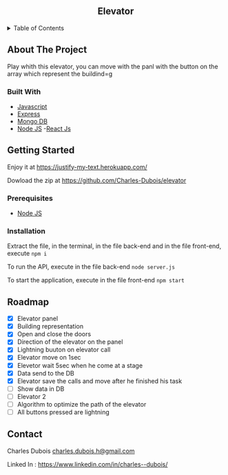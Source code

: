 
<div align="center">
  <h2 align="center">Elevator</h2>
</div>

<details>
  <summary>Table of Contents</summary>
  <ol>
    <li>
      <a href="#about-the-project">About The Project</a>
      <ul>
        <li><a href="#built-with">Built With</a></li>
      </ul>
    </li>
    <li>
      <a href="#getting-started">Getting Started</a>
      <ul>
        <li><a href="#prerequisites">Prerequisites</a></li>
         <li><a href="#installation">Installation</a></li>
      </ul>
    </li>
    <li><a href="#roadmap">Roadmap</a></li>
    <li><a href="#contact">Contact</a></li>
  </ol>
</details>

## About The Project
 
Play whith this elevator, you can move with the panl with the button on the array which represent the buildind=g

### Built With

- [Javascript](https://developer.mozilla.org/fr/docs/Web/JavaScript)
- [Express](https://expressjs.com/fr/)
- [Mongo DB](https://www.mongodb.com/fr-fr)
- [Node JS](https://nodejs.org/en/)
-[React Js](https://fr.reactjs.org/)

## Getting Started

Enjoy it at https://justify-my-text.herokuapp.com/

Dowload the zip  at https://github.com/Charles-Dubois/elevator

### Prerequisites

- [Node JS](https://nodejs.org/en/)

### Installation

Extract the file, in the terminal, in the file back-end and in the file front-end, execute
`npm i`

To run the API, execute in the file back-end
`node server.js`

To start the application, execute in the file front-end
`npm start`




## Roadmap

- [x] Elevator panel
- [x] Building representation
- [x] Open and close the doors
- [x] Direction of the elevator on the panel
- [x] Lightning buuton on elevator call
- [x] Elevator move on 1sec
- [x] Elevetor wait 5sec when he come at a stage
- [x] Data send to the DB
- [x] Elevator save the calls and move after he finished his task
- [ ] Show data in DB
- [ ] Elevator 2
- [ ] Algorithm to optimize the path of the elevator
- [ ] All buttons pressed are lightning

## Contact

Charles Dubois  charles.dubois.h@gmail.com

Linked In : https://www.linkedin.com/in/charles--dubois/



